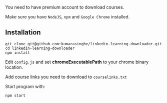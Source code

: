 You need to have premium account to download courses.

Make sure you have `NodeJS`, `npm` and `Google Chrome` installed.

## Installation 

    git clone git@github.com:kumarasinghe/linkedin-learning-downloader.git
    cd linkedin-learning-downloader
    npm install


Edit `config.js` and set **chromeExecutablePath** to your chrome binary location.

Add course links you need to download to `courselinks.txt`

Start program with:

    npm start
